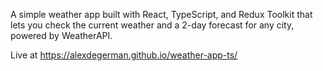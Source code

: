 A simple weather app built with React, TypeScript, and Redux Toolkit that lets you check the current weather and a 2-day forecast for any city, powered by WeatherAPI.

Live at https://alexdegerman.github.io/weather-app-ts/
